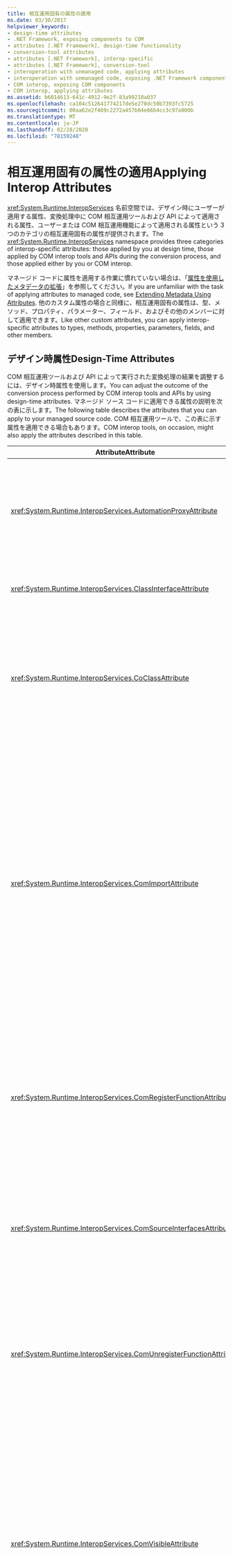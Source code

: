 ```yaml
---
title: 相互運用固有の属性の適用
ms.date: 03/30/2017
helpviewer_keywords:
- design-time attributes
- .NET Framework, exposing components to COM
- attributes [.NET Framework], design-time functionality
- conversion-tool attributes
- attributes [.NET Framework], interop-specific
- attributes [.NET Framework], conversion-tool
- interoperation with unmanaged code, applying attributes
- interoperation with unmanaged code, exposing .NET Framework components
- COM interop, exposing COM components
- COM interop, applying attributes
ms.assetid: b6014613-641c-4912-9e2f-83a99210a037
ms.openlocfilehash: ca104c512641774217de5e270dc50b7393fc5725
ms.sourcegitcommit: 00aa62e2f469c2272a457b04e66b4cc3c97a800b
ms.translationtype: MT
ms.contentlocale: ja-JP
ms.lasthandoff: 02/28/2020
ms.locfileid: "78159248"
---
```

# <a name="applying-interop-attributes"></a><span data-ttu-id="89ba8-102">相互運用固有の属性の適用</span><span class="sxs-lookup"><span data-stu-id="89ba8-102">Applying Interop Attributes</span></span>
<span data-ttu-id="89ba8-103"><xref:System.Runtime.InteropServices> 名前空間では、デザイン時にユーザーが適用する属性、変換処理中に COM 相互運用ツールおよび API によって適用される属性、ユーザーまたは COM 相互運用機能によって適用される属性という 3 つのカテゴリの相互運用固有の属性が提供されます。</span><span class="sxs-lookup"><span data-stu-id="89ba8-103">The <xref:System.Runtime.InteropServices> namespace provides three categories of interop-specific attributes: those applied by you at design time, those applied by COM interop tools and APIs during the conversion process, and those applied either by you or COM interop.</span></span>  
  
 <span data-ttu-id="89ba8-104">マネージド コードに属性を適用する作業に慣れていない場合は、「[属性を使用したメタデータの拡張](../../../docs/standard/attributes/index.md)」を参照してください。</span><span class="sxs-lookup"><span data-stu-id="89ba8-104">If you are unfamiliar with the task of applying attributes to managed code, see [Extending Metadata Using Attributes](../../../docs/standard/attributes/index.md).</span></span> <span data-ttu-id="89ba8-105">他のカスタム属性の場合と同様に、相互運用固有の属性は、型、メソッド、プロパティ、パラメーター、フィールド、およびその他のメンバーに対して適用できます。</span><span class="sxs-lookup"><span data-stu-id="89ba8-105">Like other custom attributes, you can apply interop-specific attributes to types, methods, properties, parameters, fields, and other members.</span></span>  
  
## <a name="design-time-attributes"></a><span data-ttu-id="89ba8-106">デザイン時属性</span><span class="sxs-lookup"><span data-stu-id="89ba8-106">Design-Time Attributes</span></span>  
 <span data-ttu-id="89ba8-107">COM 相互運用ツールおよび API によって実行された変換処理の結果を調整するには、デザイン時属性を使用します。</span><span class="sxs-lookup"><span data-stu-id="89ba8-107">You can adjust the outcome of the conversion process performed by COM interop tools and APIs by using design-time attributes.</span></span> <span data-ttu-id="89ba8-108">マネージド ソース コードに適用できる属性の説明を次の表に示します。</span><span class="sxs-lookup"><span data-stu-id="89ba8-108">The following table describes the attributes that you can apply to your managed source code.</span></span> <span data-ttu-id="89ba8-109">COM 相互運用ツールで、この表に示す属性を適用できる場合もあります。</span><span class="sxs-lookup"><span data-stu-id="89ba8-109">COM interop tools, on occasion, might also apply the attributes described in this table.</span></span>  
  
|<span data-ttu-id="89ba8-110">Attribute</span><span class="sxs-lookup"><span data-stu-id="89ba8-110">Attribute</span></span>|<span data-ttu-id="89ba8-111">Description</span><span class="sxs-lookup"><span data-stu-id="89ba8-111">Description</span></span>|  
|---------------|-----------------|  
|<xref:System.Runtime.InteropServices.AutomationProxyAttribute>|<span data-ttu-id="89ba8-112">Automation Marshaler またはカスタムのプロキシとスタブを使用して、型をマーシャリングするかどうかを指定します。</span><span class="sxs-lookup"><span data-stu-id="89ba8-112">Specifies whether the type should be marshaled using the Automation marshaler or a custom proxy and stub.</span></span>|  
|<xref:System.Runtime.InteropServices.ClassInterfaceAttribute>|<span data-ttu-id="89ba8-113">クラスに対して生成されたインターフェイスの型を制御します。</span><span class="sxs-lookup"><span data-stu-id="89ba8-113">Controls the type of interface generated for a class.</span></span>|  
|<xref:System.Runtime.InteropServices.CoClassAttribute>|<span data-ttu-id="89ba8-114">タイプ ライブラリからインポートされた元のコクラスの CLSID を識別します。</span><span class="sxs-lookup"><span data-stu-id="89ba8-114">Identifies the CLSID of the original coclass imported from a type library.</span></span><br /><br /> <span data-ttu-id="89ba8-115">COM 相互運用ツールでは、通常、この属性が適用されます。</span><span class="sxs-lookup"><span data-stu-id="89ba8-115">COM interop tools typically apply this attribute.</span></span>|  
|<xref:System.Runtime.InteropServices.ComImportAttribute>|<span data-ttu-id="89ba8-116">コクラスまたはインターフェイス定義が COM タイプ ライブラリからインポートされたことを示します。</span><span class="sxs-lookup"><span data-stu-id="89ba8-116">Indicates that a coclass or interface definition was imported from a COM type library.</span></span> <span data-ttu-id="89ba8-117">ランタイムはこのフラグを使用して、型をアクティブ化およびマーシャリングする方法を認識します。</span><span class="sxs-lookup"><span data-stu-id="89ba8-117">The runtime uses this flag to know how to activate and marshal the type.</span></span> <span data-ttu-id="89ba8-118">この属性は、型がタイプ ライブラリにエクスポートされることを禁止します。</span><span class="sxs-lookup"><span data-stu-id="89ba8-118">This attribute prohibits the type from being exported back to a type library.</span></span><br /><br /> <span data-ttu-id="89ba8-119">COM 相互運用ツールでは、通常、この属性が適用されます。</span><span class="sxs-lookup"><span data-stu-id="89ba8-119">COM interop tools typically apply this attribute.</span></span>|  
|<xref:System.Runtime.InteropServices.ComRegisterFunctionAttribute>|<span data-ttu-id="89ba8-120">COM から使用するためにアセンブリを登録するときに、メソッドが呼び出されるようにします。これで、登録処理中にユーザー作成コードを実行できます。</span><span class="sxs-lookup"><span data-stu-id="89ba8-120">Indicates that a method should be called when the assembly is registered for use from COM, so that user-written code can be executed during the registration process.</span></span>|  
|<xref:System.Runtime.InteropServices.ComSourceInterfacesAttribute>|<span data-ttu-id="89ba8-121">クラスのイベントの発生元になるインターフェイスを識別します。</span><span class="sxs-lookup"><span data-stu-id="89ba8-121">Identifies interfaces that are sources of events for the class.</span></span><br /><br /> <span data-ttu-id="89ba8-122">COM 相互運用ツールでは、この属性を適用できます。</span><span class="sxs-lookup"><span data-stu-id="89ba8-122">COM interop tools can apply this attribute.</span></span>|  
|<xref:System.Runtime.InteropServices.ComUnregisterFunctionAttribute>|<span data-ttu-id="89ba8-123">アセンブリが COM から登録解除されるときにメソッドが呼び出されるようにします。これで、処理中にユーザー作成コードを実行できます。</span><span class="sxs-lookup"><span data-stu-id="89ba8-123">Indicates that a method should be called when the assembly is unregistered from COM, so that user-written code can execute during the process.</span></span>|  
|<xref:System.Runtime.InteropServices.ComVisibleAttribute>|<span data-ttu-id="89ba8-124">属性値が **false** の場合、型は COM から参照できなくなります。</span><span class="sxs-lookup"><span data-stu-id="89ba8-124">Renders types invisible to COM when the attribute value equals **false**.</span></span> <span data-ttu-id="89ba8-125">この属性は、COM の参照可能範囲を制御するために、個別の型またはアセンブリ全体に適用できます。</span><span class="sxs-lookup"><span data-stu-id="89ba8-125">This attribute can be applied to an individual type or to an entire assembly to control COM visibility.</span></span> <span data-ttu-id="89ba8-126">既定では、すべてのパブリックなマネージド型は参照可能なので、この属性でこれらの型を参照可能にする必要はありません。</span><span class="sxs-lookup"><span data-stu-id="89ba8-126">By default, all managed, public types are visible; the attribute is not needed to make them visible.</span></span>|  
|<xref:System.Runtime.InteropServices.DispIdAttribute>|<span data-ttu-id="89ba8-127">メソッドまたはフィールドの COM ディスパッチ識別子 (DISPID) を指定します。</span><span class="sxs-lookup"><span data-stu-id="89ba8-127">Specifies the COM dispatch identifier (DISPID) of a method or field.</span></span> <span data-ttu-id="89ba8-128">この属性には、対象のメソッド、フィールド、またはプロパティの DISPID が含まれています。</span><span class="sxs-lookup"><span data-stu-id="89ba8-128">This attribute contains the DISPID for the method, field, or property it describes.</span></span><br /><br /> <span data-ttu-id="89ba8-129">COM 相互運用ツールでは、この属性を適用できます。</span><span class="sxs-lookup"><span data-stu-id="89ba8-129">COM interop tools can apply this attribute.</span></span>|
|<xref:System.Runtime.InteropServices.ComDefaultInterfaceAttribute>|<span data-ttu-id="89ba8-130">.NET で実装されている COM クラスの既定のインターフェイスを示します。</span><span class="sxs-lookup"><span data-stu-id="89ba8-130">Indicates the default interface for a COM class implemented in .NET.</span></span><br /><br /> <span data-ttu-id="89ba8-131">COM 相互運用ツールでは、この属性を適用できます。</span><span class="sxs-lookup"><span data-stu-id="89ba8-131">COM interop tools can apply this attribute.</span></span>|
|<xref:System.Runtime.InteropServices.FieldOffsetAttribute>|<span data-ttu-id="89ba8-132">**StructLayoutAttribute** と共に使用される場合は、クラス内の各フィールドの物理的位置を示します。**LayoutKind** は Explicit に設定されます。</span><span class="sxs-lookup"><span data-stu-id="89ba8-132">Indicates the physical position of each field within a class when used with the **StructLayoutAttribute**, and the **LayoutKind** is set to Explicit.</span></span>|  
|<xref:System.Runtime.InteropServices.GuidAttribute>|<span data-ttu-id="89ba8-133">クラス、インターフェイス、またはタイプ ライブラリ全体のグローバル一意識別子 (GUID) を指定します。</span><span class="sxs-lookup"><span data-stu-id="89ba8-133">Specifies the globally unique identifier (GUID) of a class, interface, or an entire type library.</span></span> <span data-ttu-id="89ba8-134">属性に渡される文字列は、**System.Guid** 型の受け入れ可能なコンストラクター引数の形式である必要があります。</span><span class="sxs-lookup"><span data-stu-id="89ba8-134">The string passed to the attribute must be a format that is an acceptable constructor argument for the type **System.Guid**.</span></span><br /><br /> <span data-ttu-id="89ba8-135">COM 相互運用ツールでは、この属性を適用できます。</span><span class="sxs-lookup"><span data-stu-id="89ba8-135">COM interop tools can apply this attribute.</span></span>|  
|<xref:System.Runtime.InteropServices.IDispatchImplAttribute>|<span data-ttu-id="89ba8-136">COM にデュアル インターフェイスやディスパッチ インターフェイスを公開するときに、共通言語ランタイムで使用する **IDispatch** インターフェイスの実装の種類を示します。</span><span class="sxs-lookup"><span data-stu-id="89ba8-136">Indicates which **IDispatch** interface implementation the common language runtime uses when exposing dual interfaces and dispinterfaces to COM.</span></span>|  
|<xref:System.Runtime.InteropServices.InAttribute>|<span data-ttu-id="89ba8-137">呼び出し元にデータをマーシャリングすることを示します。</span><span class="sxs-lookup"><span data-stu-id="89ba8-137">Indicates that data should be marshaled in to the caller.</span></span> <span data-ttu-id="89ba8-138">属性パラメーターに使用できます。</span><span class="sxs-lookup"><span data-stu-id="89ba8-138">Can be used to attribute parameters.</span></span>|  
|<xref:System.Runtime.InteropServices.InterfaceTypeAttribute>|<span data-ttu-id="89ba8-139">マネージド インターフェイスを COM クライアントに公開する方法を制御します (デュアル、IUnknown から派生、または IDispatch のみ)。</span><span class="sxs-lookup"><span data-stu-id="89ba8-139">Controls how a managed interface is exposed to COM clients (Dual, IUnknown-derived, or IDispatch only).</span></span><br /><br /> <span data-ttu-id="89ba8-140">COM 相互運用ツールでは、この属性を適用できます。</span><span class="sxs-lookup"><span data-stu-id="89ba8-140">COM interop tools can apply this attribute.</span></span>|  
|<xref:System.Runtime.InteropServices.LCIDConversionAttribute>|<span data-ttu-id="89ba8-141">アンマネージ メソッド シグネチャで LCID パラメーターが必要であることを示します。</span><span class="sxs-lookup"><span data-stu-id="89ba8-141">Indicates that an unmanaged method signature expects an LCID parameter.</span></span><br /><br /> <span data-ttu-id="89ba8-142">COM 相互運用ツールでは、この属性を適用できます。</span><span class="sxs-lookup"><span data-stu-id="89ba8-142">COM interop tools can apply this attribute.</span></span>|  
|<xref:System.Runtime.InteropServices.MarshalAsAttribute>|<span data-ttu-id="89ba8-143">マネージド コードとアンマネージド コードとの間で、フィールドまたはパラメーター内のデータをマーシャリングする方法を示します。</span><span class="sxs-lookup"><span data-stu-id="89ba8-143">Indicates how the data in fields or parameters should be marshaled between managed and unmanaged code.</span></span> <span data-ttu-id="89ba8-144">各データ型には既定のマーシャリング動作があるため、この属性は常に省略可能です。</span><span class="sxs-lookup"><span data-stu-id="89ba8-144">The attribute is always optional because each data type has default marshaling behavior.</span></span><br /><br /> <span data-ttu-id="89ba8-145">COM 相互運用ツールでは、この属性を適用できます。</span><span class="sxs-lookup"><span data-stu-id="89ba8-145">COM interop tools can apply this attribute.</span></span>|  
|<xref:System.Runtime.InteropServices.OptionalAttribute>|<span data-ttu-id="89ba8-146">パラメーターが省略可能であることを示します。</span><span class="sxs-lookup"><span data-stu-id="89ba8-146">Indicates that a parameter is optional.</span></span><br /><br /> <span data-ttu-id="89ba8-147">COM 相互運用ツールでは、この属性を適用できます。</span><span class="sxs-lookup"><span data-stu-id="89ba8-147">COM interop tools can apply this attribute.</span></span>|  
|<xref:System.Runtime.InteropServices.OutAttribute>|<span data-ttu-id="89ba8-148">フィールドまたはパラメーター内のデータが、呼び出されたオブジェクトから呼び出し元に返されるときに、マーシャリングされる必要があることを示します。</span><span class="sxs-lookup"><span data-stu-id="89ba8-148">Indicates that the data in a field or parameter must be marshaled from a called object back to its caller.</span></span>|  
|<xref:System.Runtime.InteropServices.PreserveSigAttribute>|<span data-ttu-id="89ba8-149">通常は相互運用呼び出し時に発生する、HRESULT または retval シグネチャ変換を抑止します。</span><span class="sxs-lookup"><span data-stu-id="89ba8-149">Suppresses the HRESULT or retval signature transformation that normally takes place during interoperation calls.</span></span> <span data-ttu-id="89ba8-150">この属性は、タイプ ライブラリのエクスポートだけでなく、マーシャリングにも影響します。</span><span class="sxs-lookup"><span data-stu-id="89ba8-150">The attribute affects marshaling as well as type library exporting.</span></span><br /><br /> <span data-ttu-id="89ba8-151">COM 相互運用ツールでは、この属性を適用できます。</span><span class="sxs-lookup"><span data-stu-id="89ba8-151">COM interop tools can apply this attribute.</span></span>|  
|<xref:System.Runtime.InteropServices.ProgIdAttribute>|<span data-ttu-id="89ba8-152">.NET Framework クラスの ProgID を指定します。</span><span class="sxs-lookup"><span data-stu-id="89ba8-152">Specifies the ProgID of a .NET Framework class.</span></span> <span data-ttu-id="89ba8-153">属性パラメーターに使用できます。</span><span class="sxs-lookup"><span data-stu-id="89ba8-153">Can be used to attribute classes.</span></span>|  
|<xref:System.Runtime.InteropServices.StructLayoutAttribute>|<span data-ttu-id="89ba8-154">クラスのフィールドの物理レイアウトを制御します。</span><span class="sxs-lookup"><span data-stu-id="89ba8-154">Controls the physical layout of the fields of a class.</span></span><br /><br /> <span data-ttu-id="89ba8-155">COM 相互運用ツールでは、この属性を適用できます。</span><span class="sxs-lookup"><span data-stu-id="89ba8-155">COM interop tools can apply this attribute.</span></span>|  
  
## <a name="conversion-tool-attributes"></a><span data-ttu-id="89ba8-156">変換ツール属性</span><span class="sxs-lookup"><span data-stu-id="89ba8-156">Conversion-Tool Attributes</span></span>  
 <span data-ttu-id="89ba8-157">変換処理中に COM 相互運用ツールが適用する属性の説明を次の表に示します。</span><span class="sxs-lookup"><span data-stu-id="89ba8-157">The following table describes attributes that COM interop tools apply during the conversion process.</span></span> <span data-ttu-id="89ba8-158">これらの属性は、デザイン時には適用しません。</span><span class="sxs-lookup"><span data-stu-id="89ba8-158">You do not apply these attributes at design time.</span></span>  
  
|<span data-ttu-id="89ba8-159">Attribute</span><span class="sxs-lookup"><span data-stu-id="89ba8-159">Attribute</span></span>|<span data-ttu-id="89ba8-160">Description</span><span class="sxs-lookup"><span data-stu-id="89ba8-160">Description</span></span>|  
|---------------|-----------------|  
|<xref:System.Runtime.InteropServices.ComAliasNameAttribute>|<span data-ttu-id="89ba8-161">パラメーターまたはフィールドの種類の COM エイリアスを示します。</span><span class="sxs-lookup"><span data-stu-id="89ba8-161">Indicates the COM alias for a parameter or field type.</span></span> <span data-ttu-id="89ba8-162">属性パラメーター、フィールド、または戻り値に使用できます。</span><span class="sxs-lookup"><span data-stu-id="89ba8-162">Can be used to attribute parameters, fields, or return values.</span></span>|  
|<xref:System.Runtime.InteropServices.ComConversionLossAttribute>|<span data-ttu-id="89ba8-163">クラスまたはインターフェイスに関する情報が、タイプ ライブラリからアセンブリにインポートされたときに失われたことを示します。</span><span class="sxs-lookup"><span data-stu-id="89ba8-163">Indicates that information about a class or interface was lost when it was imported from a type library to an assembly.</span></span>|  
|<xref:System.Runtime.InteropServices.ComEventInterfaceAttribute>|<span data-ttu-id="89ba8-164">ソース インターフェイスと、イベント インターフェイスのメソッドを実装するクラスを識別します。</span><span class="sxs-lookup"><span data-stu-id="89ba8-164">Identifies the source interface and the class that implements the methods of the event interface.</span></span>|  
|<xref:System.Runtime.InteropServices.ImportedFromTypeLibAttribute>|<span data-ttu-id="89ba8-165">アセンブリが元は COM タイプ ライブラリからインポートされたことを示します。</span><span class="sxs-lookup"><span data-stu-id="89ba8-165">Indicates that the assembly was originally imported from a COM type library.</span></span> <span data-ttu-id="89ba8-166">この属性には、元のタイプ ライブラリのタイプ ライブラリ定義が含まれます。</span><span class="sxs-lookup"><span data-stu-id="89ba8-166">This attribute contains the type library definition of the original type library.</span></span>|  
|<xref:System.Runtime.InteropServices.TypeLibFuncAttribute>|<span data-ttu-id="89ba8-167">元はこの関数のために COM タイプ ライブラリからインポートされた **FUNCFLAGS** が含まれます。</span><span class="sxs-lookup"><span data-stu-id="89ba8-167">Contains the **FUNCFLAGS** that were originally imported for this function from the COM type library.</span></span>|  
|<xref:System.Runtime.InteropServices.TypeLibTypeAttribute>|<span data-ttu-id="89ba8-168">元はこの型のために COM タイプ ライブラリからインポートされた **TYPEFLAGS** が含まれます。</span><span class="sxs-lookup"><span data-stu-id="89ba8-168">Contains the **TYPEFLAGS** that were originally imported for this type from the COM type library.</span></span>|  
|<xref:System.Runtime.InteropServices.TypeLibVarAttribute>|<span data-ttu-id="89ba8-169">元はこの変数のために COM タイプ ライブラリからインポートされた **VARFLAGS** が含まれます。</span><span class="sxs-lookup"><span data-stu-id="89ba8-169">Contains the **VARFLAGS** that were originally imported for this variable from the COM type library.</span></span>|  
  
## <a name="see-also"></a><span data-ttu-id="89ba8-170">参照</span><span class="sxs-lookup"><span data-stu-id="89ba8-170">See also</span></span>

- <xref:System.Runtime.InteropServices>
- [<span data-ttu-id="89ba8-171">COM への .NET Framework コンポーネントの公開</span><span class="sxs-lookup"><span data-stu-id="89ba8-171">Exposing .NET Framework Components to COM</span></span>](../../../docs/framework/interop/exposing-dotnet-components-to-com.md)
- [<span data-ttu-id="89ba8-172">属性</span><span class="sxs-lookup"><span data-stu-id="89ba8-172">Attributes</span></span>](../../../docs/standard/attributes/index.md)
- [<span data-ttu-id="89ba8-173">要件 (相互運用のための .NET 型の)</span><span class="sxs-lookup"><span data-stu-id="89ba8-173">Qualifying .NET Types for Interoperation</span></span>](../../../docs/standard/native-interop/qualify-net-types-for-interoperation.md)
- [<span data-ttu-id="89ba8-174">COM 用の .NET Framework アセンブリのパッケージ化</span><span class="sxs-lookup"><span data-stu-id="89ba8-174">Packaging a .NET Framework Assembly for COM</span></span>](../../../docs/framework/interop/packaging-an-assembly-for-com.md)
